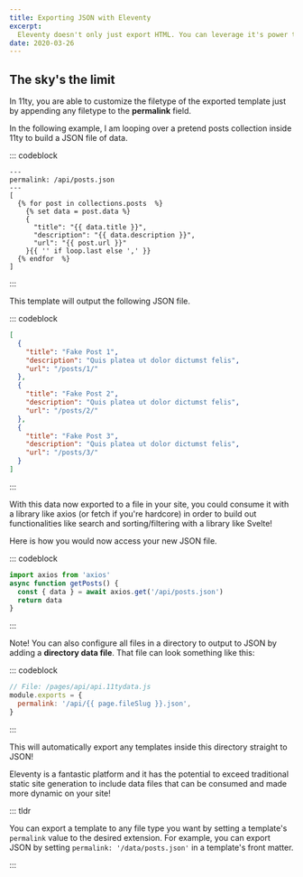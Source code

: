 ```yaml
---
title: Exporting JSON with Eleventy
excerpt:
  Eleventy doesn't only just export HTML. You can leverage it's power to output any file type you want. In this post, I show you how to export JSON so it can be consumed dynamically in the client!
date: 2020-03-26
---
```


## The sky's the limit
In 11ty, you are able to customize the filetype of the exported template just by appending any filetype to the **permalink** field.

In the following example, I am looping over a pretend posts collection inside 11ty to build a JSON file of data.

::: codeblock
```twig
---
permalink: /api/posts.json
---
[
  {% for post in collections.posts  %}
    {% set data = post.data %}
    {
      "title": "{{ data.title }}",
      "description": "{{ data.description }}",
      "url": "{{ post.url }}"
    }{{ '' if loop.last else ',' }}
  {% endfor  %}
]
```
:::

This template will output the following JSON file.

::: codeblock
```json
[
  {
    "title": "Fake Post 1",
    "description": "Quis platea ut dolor dictumst felis",
    "url": "/posts/1/"
  },
  {
    "title": "Fake Post 2",
    "description": "Quis platea ut dolor dictumst felis",
    "url": "/posts/2/"
  },
  {
    "title": "Fake Post 3",
    "description": "Quis platea ut dolor dictumst felis",
    "url": "/posts/3/"
  }
]
```
:::

With this data now exported to a file in your site, you could consume it with a library like axios (or fetch if you're hardcore) in order to build out functionalities like search and sorting/filtering with a library like Svelte!

Here is how you would now access your new JSON file.

::: codeblock
```js
import axios from 'axios'
async function getPosts() {
  const { data } = await axios.get('/api/posts.json')
  return data
}
```
:::

Note! You can also configure all files in a directory to output to JSON by adding a **directory data file**. That file can look something like this:

::: codeblock
```js
// File: /pages/api/api.11tydata.js
module.exports = {
  permalink: '/api/{{ page.fileSlug }}.json',
}
```
:::

This will automatically export any templates inside this directory straight to JSON!

Eleventy is a fantastic platform and it has the potential to exceed traditional static site generation to include data files that can be consumed and made more dynamic on your site!

::: tldr

You can export a template to any file type you want by setting a template's `permalink` value to the desired extension. For example, you can export JSON by setting `permalink: '/data/posts.json'` in a template's front matter.

:::
